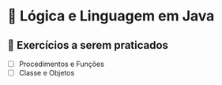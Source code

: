 # 🫧 Lógica e Linguagem em Java
## 📌 Exercícios a serem praticados
- [ ] Procedimentos e Funções
- [ ] Classe e Objetos
